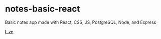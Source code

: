 # notes-basic-react
Basic notes app made with React, CSS, JS, PostgreSQL, Node, and Express

[Live](https://keepr-notes.onrender.com)

